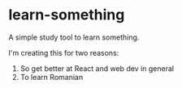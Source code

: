 # learn-something

A simple study tool to learn something.

I'm creating this for two reasons:

1. So get better at React and web dev in general
2. To learn Romanian
